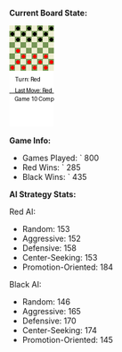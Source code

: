 
**Current Board State:**  
<!-- START_GIF -->
![Checkers Game](./checkers_game.gif)
<!-- END_GIF -->

**Game Info:**  
- Games Played: `<!-- GAMES_PLAYED --> 800
- Red Wins: `<!-- RED_WINS --> 285
- Black Wins: `<!-- BLACK_WINS --> 435

<!-- AI_STATS -->
**AI Strategy Stats:**

Red AI:
- Random: 153
- Aggressive: 152
- Defensive: 158
- Center-Seeking: 153
- Promotion-Oriented: 184

Black AI:
- Random: 146
- Aggressive: 165
- Defensive: 170
- Center-Seeking: 174
- Promotion-Oriented: 145
